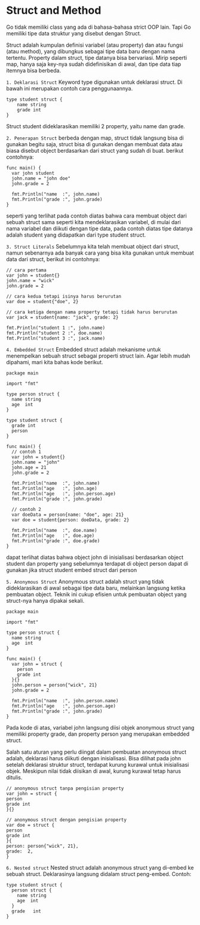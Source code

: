 # Struct and Method

Go tidak memiliki class yang ada di bahasa-bahasa strict OOP lain. Tapi Go memiliki tipe data struktur yang disebut dengan Struct.

Struct adalah kumpulan definisi variabel (atau property) dan atau fungsi (atau method), yang dibungkus sebagai tipe data baru dengan nama tertentu. Property dalam struct, tipe datanya bisa bervariasi. Mirip seperti map, hanya saja key-nya sudah didefinisikan di awal, dan tipe data tiap itemnya bisa berbeda.

`1. Deklarasi Struct`
Keyword type digunakan untuk deklarasi struct. Di bawah ini merupakan contoh cara penggunaannya.

    type student struct {
        name string
        grade int
    }

Struct student dideklarasikan memiliki 2 property, yaitu name dan grade.

`2. Penerapan Struct`
berbeda dengan map, struct tidak langsung bisa di gunakan begitu saja, struct bisa di gunakan dengan membuat data atau biasa disebut object berdasarkan dari struct yang sudah di buat. berikut contohnya:

    func main() {
      var john student
      john.name = "john doe"
      john.grade = 2

      fmt.Println("name  :", john.name)
      fmt.Println("grade :", john.grade)
    }

seperti yang terlihat pada contoh diatas bahwa cara membuat object dari sebuah struct sama seperti kita mendeklarasikan variabel, di mulai dari nama variabel dan diikuti dengan tipe data, pada contoh diatas tipe datanya adalah student yang didapatkan dari type student struct.

`3. Struct Literals`
 Sebelumnya kita telah membuat object dari struct, namun sebenarnya ada banyak cara yang bisa kita gunakan untuk membuat data dari struct, berikut ini contohnya:

    // cara pertama
    var john = student{}
    john.name = "wick"
    john.grade = 2

    // cara kedua tetapi isinya harus berurutan
    var doe = student{"doe", 2}

    // cara ketiga dengan nama property tetapi tidak harus berurutan
    var jack = student{name: "jack", grade: 2}

    fmt.Println("student 1 :", john.name)
    fmt.Println("student 2 :", doe.name)
    fmt.Println("student 3 :", jack.name)

`4. Embedded Struct`
Embedded struct adalah mekanisme untuk menempelkan sebuah struct sebagai properti struct lain. Agar lebih mudah dipahami, mari kita bahas kode berikut.

    package main

    import "fmt"

    type person struct {
      name string
      age  int
    }

    type student struct {
      grade int
      person
    }

    func main() {
      // contoh 1
      var john = student{}
      john.name = "john"
      john.age = 21
      john.grade = 2

      fmt.Println("name  :", john.name)
      fmt.Println("age   :", john.age)
      fmt.Println("age   :", john.person.age)
      fmt.Println("grade :", john.grade)
      
      // contoh 2
      var doeData = person{name: "doe", age: 21}
      var doe = student{person: doeData, grade: 2}

      fmt.Println("name  :", doe.name)
      fmt.Println("age   :", doe.age)
      fmt.Println("grade :", doe.grade)
    }

dapat terlihat diatas bahwa object john di inisialisasi berdasarkan object student dan property yang sebelumnya terdapat di object person dapat di gunakan jika struct student embed struct dari person

`5. Anonymous Struct`
Anonymous struct adalah struct yang tidak dideklarasikan di awal sebagai tipe data baru, melainkan langsung ketika pembuatan object. Teknik ini cukup efisien untuk pembuatan object yang struct-nya hanya dipakai sekali.

    package main

    import "fmt"

    type person struct {
      name string
      age  int
    }

    func main() {
      var john = struct {
        person
        grade int
      }{}
      john.person = person{"wick", 21}
      john.grade = 2

      fmt.Println("name  :", john.person.name)
      fmt.Println("age   :", john.person.age)
      fmt.Println("grade :", john.grade)
    }

Pada kode di atas, variabel john langsung diisi objek anonymous struct yang memiliki property grade, dan property person yang merupakan embedded struct.

Salah satu aturan yang perlu diingat dalam pembuatan anonymous struct adalah, deklarasi harus diikuti dengan inisialisasi. Bisa dilihat pada john setelah deklarasi struktur struct, terdapat kurung kurawal untuk inisialisasi objek. Meskipun nilai tidak diisikan di awal, kurung kurawal tetap harus ditulis.

    // anonymous struct tanpa pengisian property
    var john = struct {
    person
    grade int
    }{}

    // anonymous struct dengan pengisian property
    var doe = struct {
    person
    grade int
    }{
    person: person{"wick", 21},
    grade:  2,
    }

`6. Nested struct`
Nested struct adalah anonymous struct yang di-embed ke sebuah struct. Deklarasinya langsung didalam struct peng-embed. Contoh:

    type student struct {
      person struct {
        name string
        age  int
      }
      grade   int
    }